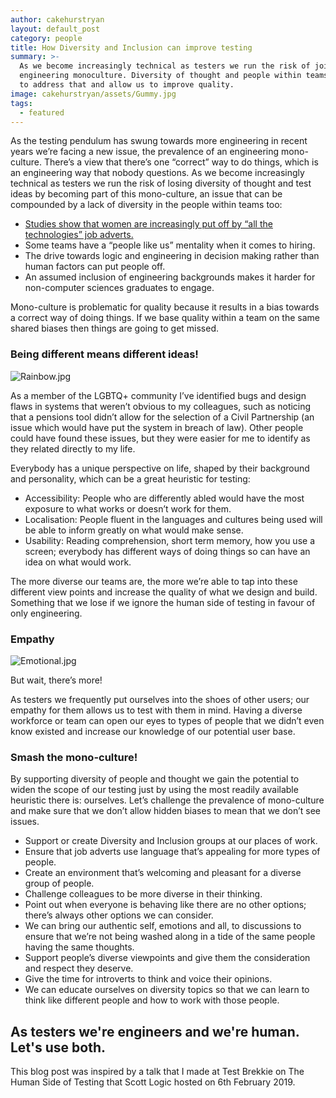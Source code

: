 ```yaml
---
author: cakehurstryan
layout: default_post
category: people
title: How Diversity and Inclusion can improve testing
summary: >-
  As we become increasingly technical as testers we run the risk of joining an
  engineering monoculture. Diversity of thought and people within teams can help
  to address that and allow us to improve quality.
image: cakehurstryan/assets/Gummy.jpg
tags: 
  - featured
---
```

As the testing pendulum has swung towards more engineering in recent years we’re facing a new issue, the prevalence of an engineering mono-culture. There’s a view that there’s one “correct” way to do things, which is an engineering way that nobody questions. As we become increasingly technical as testers we run the risk of losing diversity of thought and test ideas by becoming part of this mono-culture, an issue that can be compounded by a lack of diversity in the people within teams too:

- [Studies show that women are increasingly put off by “all the technologies” job adverts.](https://textio.ai/gendered-language-in-your-job-post-predicts-the-gender-of-the-person-youll-hire-cd150452407d)
- Some teams have a “people like us” mentality when it comes to hiring.
- The drive towards logic and engineering in decision making rather than human factors can put people off.
- An assumed inclusion of engineering backgrounds makes it harder for non-computer sciences graduates to engage.

Mono-culture is problematic for quality because it results in a bias towards a correct way of doing things. If we base quality within a team on the same shared biases then things are going to get missed.

### Being different means different ideas!

![Rainbow.jpg]({{site.baseurl}}/cakehurstryan/assets/Rainbow.jpg)

As a member of the LGBTQ+ community I’ve identified bugs and design flaws in systems that weren’t obvious to my colleagues, such as noticing that a pensions tool didn’t allow for the selection of a Civil Partnership (an issue which would have put the system in breach of law). Other people could have found these issues, but they were easier for me to identify as they related directly to my life.

Everybody has a unique perspective on life, shaped by their background and personality, which can be a great heuristic for testing:

- Accessibility: People who are differently abled would have the most exposure to what works or doesn’t work for them.
- Localisation: People fluent in the languages and cultures being used will be able to inform greatly on what would make sense.
- Usability: Reading comprehension, short term memory, how you use a screen; everybody has different ways of doing things so can have an idea on what would work.

The more diverse our teams are, the more we’re able to tap into these different view points and increase the quality of what we design and build. Something that we lose if we ignore the human side of testing in favour of only engineering.

### Empathy

![Emotional.jpg]({{site.baseurl}}/cakehurstryan/assets/Emotional.jpg)

But wait, there’s more!

As testers we frequently put ourselves into the shoes of other users; our empathy for them allows us to test with them in mind. Having a diverse workforce or team can open our eyes to types of people that we didn’t even know existed and increase our knowledge of our potential user base.

### Smash the mono-culture!

By supporting diversity of people and thought we gain the potential to widen the scope of our testing just by using the most readily available heuristic there is: ourselves. Let’s challenge the prevalence of mono-culture and make sure that we don’t allow hidden biases to mean that we don’t see issues.

- Support or create Diversity and Inclusion groups at our places of work.
- Ensure that job adverts use language that’s appealing for more types of people.
- Create an environment that’s welcoming and pleasant for a diverse group of people.
- Challenge colleagues to be more diverse in their thinking.
- Point out when everyone is behaving like there are no other options; there’s always other options we can consider.
- We can bring our authentic self, emotions and all, to discussions to ensure that we’re not being washed along in a tide of the same people having the same thoughts.
- Support people’s diverse viewpoints and give them the consideration and respect they deserve.
- Give the time for introverts to think and voice their opinions.
- We can educate ourselves on diversity topics so that we can learn to think like different people and how to work with those people.

## As testers we're engineers and we're human. Let's use both.

This blog post was inspired by a talk that I made at Test Brekkie on The Human Side of Testing that Scott Logic hosted on 6th February 2019.
